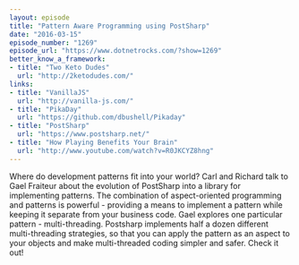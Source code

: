 ```yaml
---
layout: episode
title: "Pattern Aware Programming using PostSharp"
date: "2016-03-15"
episode_number: "1269"
episode_url: "https://www.dotnetrocks.com/?show=1269"
better_know_a_framework:
- title: "Two Keto Dudes"
  url: "http://2ketodudes.com/"
links:
- title: "VanillaJS"
  url: "http://vanilla-js.com/"
- title: "PikaDay"
  url: "https://github.com/dbushell/Pikaday"
- title: "PostSharp"
  url: "https://www.postsharp.net/"
- title: "How Playing Benefits Your Brain"
  url: "http://www.youtube.com/watch?v=R0JKCYZ8hng"
---
```


Where do development patterns fit into your world? Carl and Richard talk to Gael Fraiteur about the evolution of PostSharp into a library for implementing patterns. The combination of aspect-oriented programming and patterns is powerful - providing a means to implement a pattern while keeping it separate from your business code. Gael explores one particular pattern - multi-threading. Postsharp implements half a dozen different multi-threading strategies, so that you can apply the pattern as an aspect to your objects and make multi-threaded coding simpler and safer. Check it out!
